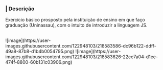 ### | Descrição
<p>
  Exercício básico prosposto pela instituição de ensino em que faço graduação (Uninassau), com o intuito de introduzir a 
  linguagem JS.
</p>
<br/>
![image](https://user-images.githubusercontent.com/122948103/218583586-dc96b122-ddff-49a8-87b8-d1b4b0054795.png)
![image](https://user-images.githubusercontent.com/122948103/218583626-22cc7a04-d1ee-474f-8800-60b131c03906.png)
